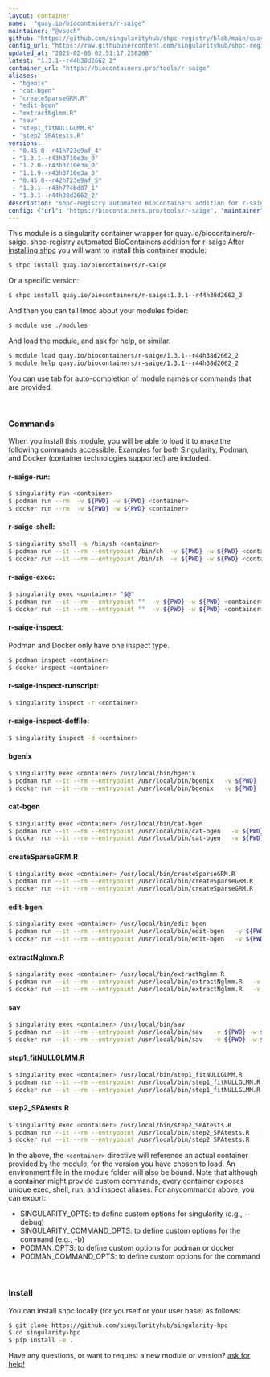 ```yaml
---
layout: container
name:  "quay.io/biocontainers/r-saige"
maintainer: "@vsoch"
github: "https://github.com/singularityhub/shpc-registry/blob/main/quay.io/biocontainers/r-saige/container.yaml"
config_url: "https://raw.githubusercontent.com/singularityhub/shpc-registry/main/quay.io/biocontainers/r-saige/container.yaml"
updated_at: "2025-02-05 02:51:17.258268"
latest: "1.3.1--r44h38d2662_2"
container_url: "https://biocontainers.pro/tools/r-saige"
aliases:
 - "bgenix"
 - "cat-bgen"
 - "createSparseGRM.R"
 - "edit-bgen"
 - "extractNglmm.R"
 - "sav"
 - "step1_fitNULLGLMM.R"
 - "step2_SPAtests.R"
versions:
 - "0.45.0--r41h723e9af_4"
 - "1.3.1--r43h3710e3a_0"
 - "1.2.0--r43h3710e3a_0"
 - "1.1.9--r43h3710e3a_3"
 - "0.45.0--r42h723e9af_5"
 - "1.3.1--r43h774bd07_1"
 - "1.3.1--r44h38d2662_2"
description: "shpc-registry automated BioContainers addition for r-saige"
config: {"url": "https://biocontainers.pro/tools/r-saige", "maintainer": "@vsoch", "description": "shpc-registry automated BioContainers addition for r-saige", "latest": {"1.3.1--r44h38d2662_2": "sha256:5aed0453e5cbd22ab75d82e6d9a1deb350579c44932163c1fecc71b9235d2318"}, "tags": {"0.45.0--r41h723e9af_4": "sha256:066611caaba72656958979750db871e1d4b81fcc0d44ba3bcffb513ac1847117", "1.3.1--r43h3710e3a_0": "sha256:82d70aa1e6378163cda6d9763b5d07197bf28b061829465a481a527c93993870", "1.2.0--r43h3710e3a_0": "sha256:d03a88069d2ed0be316b4c0686c70400400016c872b8b9620bdef986c5c3eb59", "1.1.9--r43h3710e3a_3": "sha256:e05dc3b783f726045ff1ac096e387abe407db5364140ba8703b7731bfaeda43d", "0.45.0--r42h723e9af_5": "sha256:0e1d81b3f49d4286b2c4edd9c68a24f1b3c1da2a0821d271a83380a407067eaa", "1.3.1--r43h774bd07_1": "sha256:e179f91c924ca7ca9b440284ee4e838d9a9d8b2c417698191d7374f4c8da9512", "1.3.1--r44h38d2662_2": "sha256:5aed0453e5cbd22ab75d82e6d9a1deb350579c44932163c1fecc71b9235d2318"}, "docker": "quay.io/biocontainers/r-saige", "aliases": {"bgenix": "/usr/local/bin/bgenix", "cat-bgen": "/usr/local/bin/cat-bgen", "createSparseGRM.R": "/usr/local/bin/createSparseGRM.R", "edit-bgen": "/usr/local/bin/edit-bgen", "extractNglmm.R": "/usr/local/bin/extractNglmm.R", "sav": "/usr/local/bin/sav", "step1_fitNULLGLMM.R": "/usr/local/bin/step1_fitNULLGLMM.R", "step2_SPAtests.R": "/usr/local/bin/step2_SPAtests.R"}}
---
```


This module is a singularity container wrapper for quay.io/biocontainers/r-saige.
shpc-registry automated BioContainers addition for r-saige
After [installing shpc](#install) you will want to install this container module:


```bash
$ shpc install quay.io/biocontainers/r-saige
```

Or a specific version:

```bash
$ shpc install quay.io/biocontainers/r-saige:1.3.1--r44h38d2662_2
```

And then you can tell lmod about your modules folder:

```bash
$ module use ./modules
```

And load the module, and ask for help, or similar.

```bash
$ module load quay.io/biocontainers/r-saige/1.3.1--r44h38d2662_2
$ module help quay.io/biocontainers/r-saige/1.3.1--r44h38d2662_2
```

You can use tab for auto-completion of module names or commands that are provided.

<br>

### Commands

When you install this module, you will be able to load it to make the following commands accessible.
Examples for both Singularity, Podman, and Docker (container technologies supported) are included.

#### r-saige-run:

```bash
$ singularity run <container>
$ podman run --rm  -v ${PWD} -w ${PWD} <container>
$ docker run --rm  -v ${PWD} -w ${PWD} <container>
```

#### r-saige-shell:

```bash
$ singularity shell -s /bin/sh <container>
$ podman run --it --rm --entrypoint /bin/sh  -v ${PWD} -w ${PWD} <container>
$ docker run --it --rm --entrypoint /bin/sh  -v ${PWD} -w ${PWD} <container>
```

#### r-saige-exec:

```bash
$ singularity exec <container> "$@"
$ podman run --it --rm --entrypoint ""  -v ${PWD} -w ${PWD} <container> "$@"
$ docker run --it --rm --entrypoint ""  -v ${PWD} -w ${PWD} <container> "$@"
```

#### r-saige-inspect:

Podman and Docker only have one inspect type.

```bash
$ podman inspect <container>
$ docker inspect <container>
```

#### r-saige-inspect-runscript:

```bash
$ singularity inspect -r <container>
```

#### r-saige-inspect-deffile:

```bash
$ singularity inspect -d <container>
```


#### bgenix

```bash
$ singularity exec <container> /usr/local/bin/bgenix
$ podman run --it --rm --entrypoint /usr/local/bin/bgenix   -v ${PWD} -w ${PWD} <container> -c " $@"
$ docker run --it --rm --entrypoint /usr/local/bin/bgenix   -v ${PWD} -w ${PWD} <container> -c " $@"
```


#### cat-bgen

```bash
$ singularity exec <container> /usr/local/bin/cat-bgen
$ podman run --it --rm --entrypoint /usr/local/bin/cat-bgen   -v ${PWD} -w ${PWD} <container> -c " $@"
$ docker run --it --rm --entrypoint /usr/local/bin/cat-bgen   -v ${PWD} -w ${PWD} <container> -c " $@"
```


#### createSparseGRM.R

```bash
$ singularity exec <container> /usr/local/bin/createSparseGRM.R
$ podman run --it --rm --entrypoint /usr/local/bin/createSparseGRM.R   -v ${PWD} -w ${PWD} <container> -c " $@"
$ docker run --it --rm --entrypoint /usr/local/bin/createSparseGRM.R   -v ${PWD} -w ${PWD} <container> -c " $@"
```


#### edit-bgen

```bash
$ singularity exec <container> /usr/local/bin/edit-bgen
$ podman run --it --rm --entrypoint /usr/local/bin/edit-bgen   -v ${PWD} -w ${PWD} <container> -c " $@"
$ docker run --it --rm --entrypoint /usr/local/bin/edit-bgen   -v ${PWD} -w ${PWD} <container> -c " $@"
```


#### extractNglmm.R

```bash
$ singularity exec <container> /usr/local/bin/extractNglmm.R
$ podman run --it --rm --entrypoint /usr/local/bin/extractNglmm.R   -v ${PWD} -w ${PWD} <container> -c " $@"
$ docker run --it --rm --entrypoint /usr/local/bin/extractNglmm.R   -v ${PWD} -w ${PWD} <container> -c " $@"
```


#### sav

```bash
$ singularity exec <container> /usr/local/bin/sav
$ podman run --it --rm --entrypoint /usr/local/bin/sav   -v ${PWD} -w ${PWD} <container> -c " $@"
$ docker run --it --rm --entrypoint /usr/local/bin/sav   -v ${PWD} -w ${PWD} <container> -c " $@"
```


#### step1_fitNULLGLMM.R

```bash
$ singularity exec <container> /usr/local/bin/step1_fitNULLGLMM.R
$ podman run --it --rm --entrypoint /usr/local/bin/step1_fitNULLGLMM.R   -v ${PWD} -w ${PWD} <container> -c " $@"
$ docker run --it --rm --entrypoint /usr/local/bin/step1_fitNULLGLMM.R   -v ${PWD} -w ${PWD} <container> -c " $@"
```


#### step2_SPAtests.R

```bash
$ singularity exec <container> /usr/local/bin/step2_SPAtests.R
$ podman run --it --rm --entrypoint /usr/local/bin/step2_SPAtests.R   -v ${PWD} -w ${PWD} <container> -c " $@"
$ docker run --it --rm --entrypoint /usr/local/bin/step2_SPAtests.R   -v ${PWD} -w ${PWD} <container> -c " $@"
```



In the above, the `<container>` directive will reference an actual container provided
by the module, for the version you have chosen to load. An environment file in the
module folder will also be bound. Note that although a container
might provide custom commands, every container exposes unique exec, shell, run, and
inspect aliases. For anycommands above, you can export:

 - SINGULARITY_OPTS: to define custom options for singularity (e.g., --debug)
 - SINGULARITY_COMMAND_OPTS: to define custom options for the command (e.g., -b)
 - PODMAN_OPTS: to define custom options for podman or docker
 - PODMAN_COMMAND_OPTS: to define custom options for the command

<br>

### Install

You can install shpc locally (for yourself or your user base) as follows:

```bash
$ git clone https://github.com/singularityhub/singularity-hpc
$ cd singularity-hpc
$ pip install -e .
```

Have any questions, or want to request a new module or version? [ask for help!](https://github.com/singularityhub/singularity-hpc/issues)